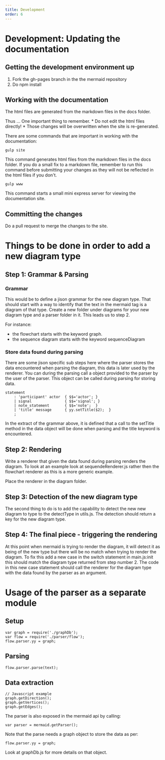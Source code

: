 ```yaml
---
title: Development
order: 6
---
```


# Development: Updating the documentation

## Getting the development environment up
1. Fork the gh-pages branch in the the mermaid repository
2. Do npm install

## Working with the documentation

The html files are generated from the markdown files in the docs folder.

Thus ... One important thing to remember. * Do not edit the html files directly! * Those changes will be overwritten
when the site is re-generated.

There are some commands that are important in working with the documentation:
```
gulp site
```

This command generates html files from the markdown files in the docs folder. If you do a small fix to a markdown file,
remember to run this command before submitting your changes as they will not be reflected in the html files if you don't.

```
gulp www
```

This command starts a small mini express server for viewing the documentation site.

## Committing the changes

Do a pull request to merge the changes to the site.

# Things to be done in order to add a new diagram type
## Step 1: Grammar & Parsing
### Grammar
This would be to define a jison grammar for the new diagram type. That should start with a way to identify that the text in the mermaid tag is a diagram of that type. Create a new folder under diagrams for your new diagram type and a parser folder in it. This leads us to step 2.

For instance:

* the flowchart starts with the keyword graph.
* the sequence diagram starts with the keyword sequenceDiagram

### Store data found during parsing
There are some jison specific sub steps here where the parser stores the data encountered when parsing the diagram, this data is later used by the renderer. You can during the parsing call a object provided to the parser by the user of the parser. This object can be called during parsing for storing data.

```
statement
	: 'participant' actor  { $$='actor'; }
	| signal               { $$='signal'; }
	| note_statement       { $$='note';  }
	| 'title' message      { yy.setTitle($2);  }
	;
```

In the extract of the grammar above, it is defined that a call to the setTitle method in the data object will be done when parsing and the title keyword is encountered.

## Step 2: Rendering
Write a renderer that given the data found during parsing renders the diagram. To look at an example look at sequendeRenderer.js rather then the flowchart renderer as this is a more generic example.

Place the renderer in the diagram folder.

## Step 3: Detection of the new diagram type
The second thing to do is to add the capability to detect the new new diagram to type to the detectType in utils.js. The detection should return a key for the new diagram type.

## Step 4: The final piece - triggering the rendering
At this point when mermaid is trying to render the diagram, it will detect it as being of the new type but there will be no match when trying to render the diagram. To fix this add a new case in the switch statement in main.js:init this should match the diagram type returned from step number 2. The code in this new case statement should call the renderer for the diagram type with the data found by the parser as an argument.

# Usage of the parser as a separate module

## Setup
```
var graph = require('./graphDb');
var flow = require('./parser/flow');
flow.parser.yy = graph;
```

## Parsing

```
flow.parser.parse(text);
```

## Data extraction

```
// Javascript example
graph.getDirection();
graph.getVertices();
graph.getEdges();
```

The parser is also exposed in the mermaid api by calling:
```
var parser = mermaid.getParser();
```
Note that the parse needs a graph object to store the data as per:
```
flow.parser.yy = graph;
```

Look at graphDb.js for more details on that object.